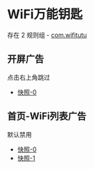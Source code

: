 # WiFi万能钥匙

存在 2 规则组 - [com.wifitutu](/src/apps/com.wifitutu.ts)

## 开屏广告

点击右上角跳过

- [快照-0](https://i.gkd.li/import/12992451)

## 首页-WiFi列表广告

默认禁用

- [快照-0](https://i.gkd.li/import/13233916)
- [快照-1](https://i.gkd.li/import/13234048)

